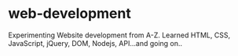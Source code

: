 # web-development
Experimenting Website development from A-Z. Learned HTML, CSS, JavaScript, jQuery, DOM,  Nodejs, API...and going on..
